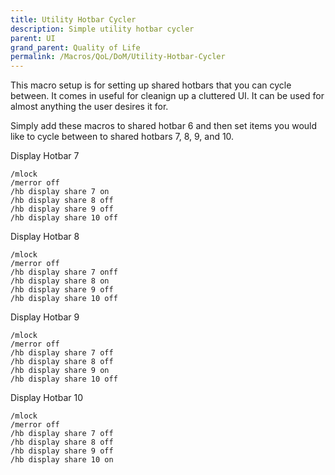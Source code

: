 ```yaml
---
title: Utility Hotbar Cycler
description: Simple utility hotbar cycler
parent: UI
grand_parent: Quality of Life
permalink: /Macros/QoL/DoM/Utility-Hotbar-Cycler
---
```


This macro setup is for setting up shared hotbars that you can cycle between. It comes in useful for cleanign up a cluttered UI. It can be used for almost anything the user desires it for.

Simply add these macros to shared hotbar 6 and then set items you would like to cycle between to shared hotbars 7, 8, 9, and 10.

Display Hotbar 7
```
/mlock
/merror off
/hb display share 7 on
/hb display share 8 off
/hb display share 9 off
/hb display share 10 off
```

Display Hotbar 8
```
/mlock
/merror off
/hb display share 7 onff
/hb display share 8 on
/hb display share 9 off
/hb display share 10 off
```

Display Hotbar 9
```
/mlock
/merror off
/hb display share 7 off
/hb display share 8 off
/hb display share 9 on
/hb display share 10 off
```

Display Hotbar  10
```
/mlock
/merror off
/hb display share 7 off
/hb display share 8 off
/hb display share 9 off
/hb display share 10 on
```